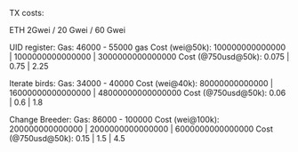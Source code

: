 
TX costs:

ETH 2Gwei / 20 Gwei / 60 Gwei

UID register:
Gas: 46000 - 55000 gas
Cost (wei@50k): 100000000000000 | 1000000000000000 | 3000000000000000
Cost (@750usd@50k): 0.075 | 0.75 | 2.25

Iterate birds:
Gas: 34000 - 40000
Cost (wei@40k): 80000000000000 | 16000000000000000 | 48000000000000000
Cost (@750usd@50k): 0.06 | 0.6 | 1.8

Change Breeder:
Gas: 86000 - 100000
Cost (wei@100k): 200000000000000 | 2000000000000000 | 6000000000000000
Cost (@750usd@50k): 0.15 | 1.5 | 4.5

